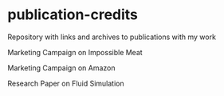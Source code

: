 # publication-credits
Repository with links and archives to publications with my work

Marketing Campaign on Impossible Meat

Marketing Campaign on Amazon

Research Paper on Fluid Simulation






